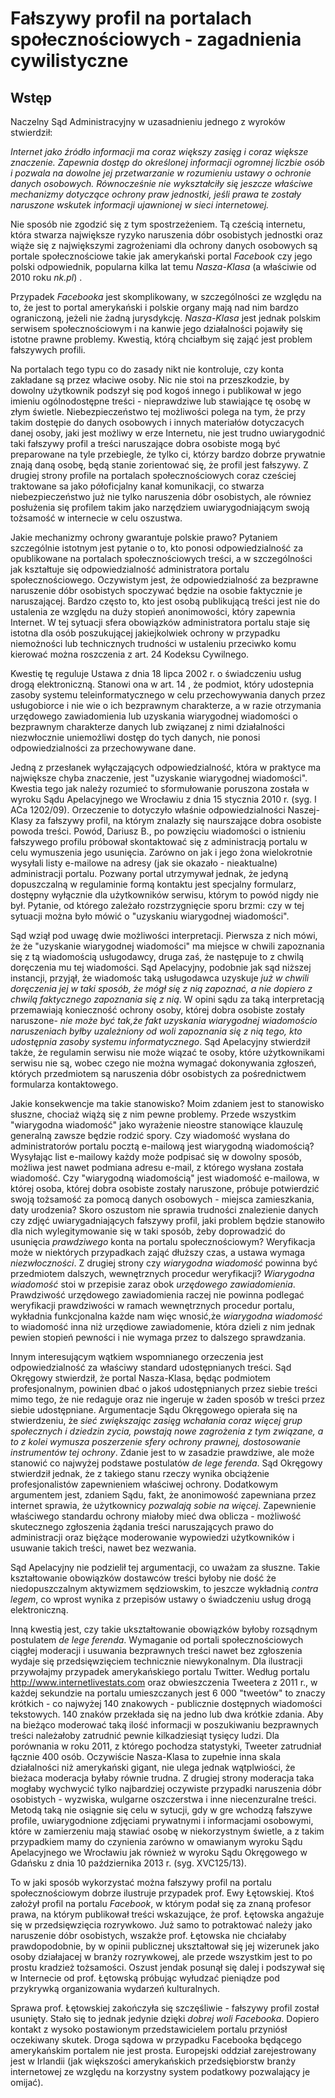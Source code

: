 # Fałszywy profil na portalach społecznościowych - zagadnienia cywilistyczne

## Wstęp

Naczelny Sąd Administracyjny w uzasadnieniu jednego z wyroków stwierdził:

*Internet jako źródło informacji ma coraz większy zasięg i coraz większe znaczenie. Zapewnia dostęp do określonej informacji ogromnej liczbie osób i pozwala na dowolne jej przetwarzanie w rozumieniu ustawy o ochronie danych osobowych. Równocześnie nie wykształciły się jeszcze właściwe mechanizmy dotyczące ochrony praw jednostki, jeśli prawa te zostały naruszone wskutek informacji ujawnionej w sieci internetowej.*

Nie sposób nie zgodzić się z tym spostrzeżeniem. Tą cześcią internetu, która   stwarza największe ryzyko naruszenia dóbr osobistych jednostki oraz wiąże się z największymi zagrożeniami dla ochrony danych osobowych są portale społecznościowe takie jak amerykański portal *Facebook* czy jego polski odpowiednik, popularna kilka lat temu *Nasza-Klasa* (a właściwie od 2010 roku *nk.pl*) . 

Przypadek *Facebooka* jest skomplikowany, w szczególności ze względu na to, że jest to portal amerykański i polskie organy mają nad nim bardzo ograniczoną, jeżeli nie żadną jurysdykcję. *Nasza-Klasa* jest jednak polskim serwisem społecznościowym i na kanwie jego działalności pojawiły się istotne prawne problemy. Kwestią, którą chciałbym się zająć jest problem fałszywych profili.

Na portalach tego typu co do zasady nikt nie kontroluje, czy konta zakładane są przez właciwe osoby. Nic nie stoi na przeszkodzie, by dowolny użytkownik podszył się pod kogoś innego i publikował w jego imieniu ogólnodostępne treści - nieprawdziwe lub stawiające tę osobę w złym świetle. Niebezpieczeństwo tej możliwości polega na tym, że przy takim dostępie do danych osobowych i innych materiałów dotyczacych danej osoby, jaki jest możliwy w erze Internetu, nie jest trudno uwiarygodnić taki fałszywy profil a treści naruszające dobra osobiste mogą być preparowane na tyle przebiegle, że tylko ci, którzy bardzo dobrze prywatnie znają daną osobę, będą stanie zorientować się, że profil jest fałszywy. Z drugiej strony profile na portalach społecznościowych coraz cześciej traktowane sa jako półoficjalny kanał komunikacji, co stwarza niebezpieczeństwo już nie tylko naruszenia dóbr osobistych, ale równiez posłużenia się profilem takim jako narzędziem uwiarygodniającym swoją tożsamość w internecie w celu oszustwa. 

 Jakie mechanizmy ochrony gwarantuje polskie prawo? Pytaniem szczególnie istotnym jest pytanie o to, kto ponosi odpowiedzialność za opublikowane na portalach społecznościowych treści, a w szczególności jak kształtuje się odpowiedzialność administratora portalu społecznościowego. Oczywistym jest, że odpowiedzialność za bezprawne naruszenie dóbr osobistych spoczywać będzie na osobie faktycznie je naruszającej. Bardzo często to, kto jest osobą publikującą treści jest nie do ustalenia ze względu na duży stopień anonimowości, który zapewnia Internet. W tej sytuacji sfera obowiązków administratora portalu staje się istotna dla osób poszukującej jakiejkolwiek ochrony w przypadku niemożności lub technicznych trudności w ustaleniu przeciwko komu kierować można roszczenia z art. 24 Kodeksu Cywilnego. 

Kwestię tę reguluje Ustawa z dnia 18 lipca 2002 r. o świadczeniu usług drogą elektroniczną. Stanowi ona w art. 14 , że podmiot, który udostepnia zasoby systemu teleinformatycznego w celu przechowywania danych przez usługobiorce i nie wie o ich bezprawnym charakterze, a w razie otrzymania urzędowego zawiadomienia lub uzyskania wiarygodnej wiadomości o bezprawnym charakterze danych lub związanej z nimi działalności niezwłocznie uniemożliwi dostęp do tych danych, nie ponosi odpowiedzialności za przechowywane dane. 

Jedną z przesłanek wyłączających odpowiedzialność, która w praktyce ma największe chyba znaczenie, jest "uzyskanie wiarygodnej wiadomości". Kwestia tego jak należy rozumieć to sformułowanie poruszona została w wyroku Sądu Apelacyjnego we Wrocławiu z dnia 15 stycznia 2010 r. (syg. I ACa 1202/09). Orzeczenie to dotyczyło właśnie odpowiedzialności Naszej-Klasy za fałszywy profil, na którym znalazły się naurszające dobra osobiste powoda treści. Powód, Dariusz B., po powzięciu wiadomości o istnieniu fałszywego profilu próbował skontaktować się z administracją portalu w celu wymuszenia jego usunięcia. Zarówno on jak i jego żona wielokrotnie wysyłali listy e-mailowe na adresy (jak sie okazało - nieaktualne) administracji portalu. Pozwany portal utrzymywał jednak, że jedyną dopuszczalną w regulaminie formą kontaktu jest specjalny formularz, dostępny wyłącznie dla użytkowników serwisu, którym to powód nigdy nie był. Pytanie, od którego zależało rozstrzygnięcie sporu brzmi: czy w tej sytuacji można było mówić o "uzyskaniu wiarygodnej wiadomości".

Sąd wziął pod uwagę dwie możliwości interpretacji. Pierwsza z nich mówi, że że "uzyskanie wiarygodnej wiadomości" ma miejsce w chwili zapoznania się z tą wiadomością usługodawcy, druga zaś, że następuje to z chwilą doręczenia mu tej wiadomości. Sąd Apelacyjny, podobnie jak sąd niższej instancji, przyjął, że wiadomośc taką usługodawca uzyskuje *już w chwili doręczenia jej w taki sposób, że mógł się z nią zapoznać, a nie dopiero z chwilą faktycznego zapoznania się z nią*. W opini sądu za taką interpretacją przemawiają konieczność ochrony osoby, której dobra osobiste zostały naruszone- *nie może być tak,że fakt uzyskania wiarygodnej wiadomościo naruszeniach byłby uzależniony od woli zapoznania się z nią tego, kto udostępnia zasoby systemu informatycznego*. Sąd Apelacyjny stwierdził także, że regulamin serwisu nie może wiązać te osoby, które użytkownikami serwisu nie są, wobec czego nie można wymagać dokonywania zgłoszeń, których przedmiotem są naruszenia dóbr osobistych za pośrednictwem formularza kontaktowego.

Jakie konsekwencje ma takie stanowisko? Moim zdaniem jest to stanowisko słuszne, chociaż wiążą się z nim pewne problemy. Przede wszystkim "wiarygodna wiadomość" jako wyrażenie nieostre stanowiące klauzulę generalną zawsze będzie rodzić spory. Czy wiadomość wysłana do administratorów portalu pocztą e-mailową jest wiarygodną wiadomością? Wysyłając list e-mailowy każdy może podpisać się w dowolny sposób, możliwa jest nawet podmiana adresu e-mail, z którego wysłana została wiadomość. Czy "wiarygodną wiadomością" jest wiadomość e-mailowa, w której osoba, której dobra osobiste zostały naruszone, próbuje potwierdzić swoją tożsamość za pomocą danych osobowych - miejsca zamieszkania, daty urodzenia? Skoro oszustom nie sprawia trudności znalezienie danych czy zdjęć uwiarygadniających fałszywy profil, jaki problem będzie stanowiło dla nich wylegitymowanie się w taki sposób, żeby doprowadzić do usunięcia *prawdziwego* konta na portalu społecznościowym? Weryfikacja może w niektórych przypadkach zająć dłuższy czas, a ustawa wymaga *niezwłoczności*. Z drugiej strony czy *wiarygodna wiadomość* powinna być przedmiotem dalszych, wewnętrznych procedur weryfikacji? *Wiarygodna wiadomość* stoi w przepisie zaraz obok *urzędowego zawiadomienia*. Prawdziwość urzędowego zawiadomienia raczej nie powinna podlegać weryfikacji prawdziwości w ramach wewnętrznych procedur portalu, wykładnia funkcjonalna każde nam więc wnosić,że *wiarygodna wiadomość* to wiadomość inna niż urzędiowe zawiadomenie, która dzieli z nim jednak pewien stopień pewności i nie wymaga przez to dalszego sprawdzania. 

Innym interesującym wątkiem wspomnianego orzeczenia jest odpowiedzialność za właściwy standard udostępnianych treści. Sąd Okręgowy stwierdził, że portal Nasza-Klasa, będąc podmiotem profesjonalnym, powinien dbać o jakoś udostępnianych przez siebie treści mimo tego, że nie redaguje oraz nie ingeruje w żaden sposób w treści przez siebie udostępniane. Argumentacje Sądu Okręgowego opierała się na stwierdzeniu, że *sieć zwiększając zasięg wchałania coraz więcej grup społecznych i dziedzin zycia, powstają nowe zagrożenia z tym związane, a to z kolei wymusza poszerzenie sfery ochrony prawnej, dostosowanie instrumentów tej ochrony*. Zdanie jest to w zasadzie prawdziwe, ale może stanowić co najwyżej podstawe postulatów *de lege ferenda*. Sąd Okręgowy stwierdził jednak, że z takiego stanu rzeczy wynika obciążenie profesjonalistów zapewnieniem właściwej ochrony. Dodatkowym argumentem jest, zdaniem Sądu, fakt, że anonimowość zapewniana przez internet sprawia, że użytkownicy *pozwalają sobie na więcej*. Zapewnienie właściwego standardu ochrony miałoby mieć dwa oblicza - możliwość skutecznego zgłoszenia żądania  treści naruszających prawo do administracji oraz biężące moderowanie wypowiedzi użytkowników i usuwanie takich treści, nawet bez wezwania.

Sąd Apelacyjny nie podzielił tej argumentacji, co uważam za słuszne. Takie kształtowanie obowiązków dostawców treści byłoby nie dość że niedopuszczalnym aktywizmem sędziowskim, to jeszcze wykładnią *contra legem*, co wprost wynika z przepisów ustawy o świadczeniu usług drogą elektroniczną.

Inną kwestią jest, czy takie ukształtowanie obowiązków byłoby rozsądnym postulatem *de lege ferenda*. Wymaganie od portali społecznościowych ciągłej moderacji i usuwania bezprawnych treści nawet bez zgłoszenia wydaje się przedsięwzięciem technicznie niewykonalnym. Dla ilustracji przywołajmy przypadek amerykańskiego portalu Twitter. Według portalu http://www.internetlivestats.com oraz obwieszczenia Tweetera z 2011 r.,  w każdej sekundzie na portalu umieszczanych jest 6 000 "tweetów" to znaczy krótkich - co najwyżej 140 znakowych - publicznie dostępnych wiadomości tekstowych. 140 znaków przekłada się na jedno lub dwa krótkie zdania. Aby na bieżąco moderować taką ilość informacji w poszukiwaniu bezprawnych treści należałoby zatrudnić pewnie kilkadziesiąt tysięcy ludzi. Dla porównania w roku 2011, z którego pochodza statystyki, Tweeter zatrudniał łącznie 400 osób. Oczywiście Nasza-Klasa to zupełnie inna skala działalności niż amerykański gigant, nie ulega jednak wątplwiości, że bieżaca moderacja byłaby równie trudna. Z drugiej strony moderacja taka mogłaby wychwycić tylko najbardziej oczywiste przypadki naruszenia dóbr osobistych - wyzwiska, wulgarne oszczerstwa i inne niecenzuralne treści. Metodą taką nie osiągnie się celu w sytucji, gdy w gre wchodzą fałszywe profile, uwiarygodnione zdjęciami prywatnymi i informacjami osobowymi, które w zamierzeniu mają stawiać osobę w niekorzystnym świetle, a z takim przypadkiem mamy do czynienia zarówno w omawianym wyroku Sądu Apelacyjnego we Wrocławiu jak również w wyroku Sądu Okręgowego w Gdańsku z dnia 10 października 2013 r. (syg. XVC125/13). 

To w jaki sposób wykorzystać można fałszywy profil na portalu społecznościowym dobrze ilustruje przypadek prof. Ewy Łętowskiej. Ktoś założył profil na portalu *Facebook*, w którym podał się za znaną profesor prawa, na którym publikował treści wskazujące, że prof. Łętowska angażuje się w przedsięwzięcia rozrywkowo. Już samo to potraktować należy jako naruszenie dóbr osobistych, wszakże prof. Łętowska nie chciałaby prawdopodobnie, by w opinii publicznej ukształtował się jej wizerunek jako osoby działajacej w branży rozrywkowej, ale przede wszystkim jest to po prostu kradzież tożsamości. Oszust jendak posunął się dalej i podszywał się w Internecie od prof. Łętowską próbując wyłudzać pieniądze pod przykrywką organizowania wydarzeń kulturalnych.

Sprawa prof. Łętowskiej zakończyła się szczęśliwie - fałszywy profil został usunięty. Stało się to jednak jedynie dzięki *dobrej woli Facebooka*. Dopiero kontakt z wysoko postawionym przedstawicielem portalu przyniósł oczekiwany skutek. Droga sądowa w przypadku Facebooka będącego amerykańskim portalem nie jest prosta. Europejski oddział zarejestrowany jest w Irlandii (jak większości amerykańskich przedsiębiorstw branży internetowej ze względu na korzystny system podatkowy pozwalający je omijać). 